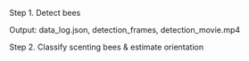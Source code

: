

Step 1. Detect bees

Output: data_log.json, detection_frames, detection_movie.mp4

Step 2. Classify scenting bees & estimate orientation
